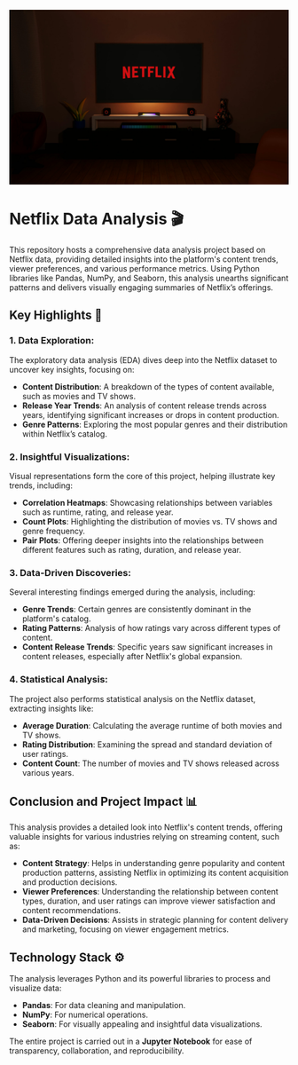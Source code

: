 ![image alt](https://github.com/Fayyas-kp/Netflix-Dataset-Python/blob/42d4de03deb0996d47a329a7d9f83216a4938aa3/Netflix%20Data%20Analysis.jpg)

# Netflix Data Analysis 🎬

This repository hosts a comprehensive data analysis project based on Netflix data, providing detailed insights into the platform's content trends, viewer preferences, and various performance metrics. Using Python libraries like Pandas, NumPy, and Seaborn, this analysis unearths significant patterns and delivers visually engaging summaries of Netflix’s offerings.

## Key Highlights 🌟

### 1. Data Exploration:
The exploratory data analysis (EDA) dives deep into the Netflix dataset to uncover key insights, focusing on:

- **Content Distribution**: A breakdown of the types of content available, such as movies and TV shows.
- **Release Year Trends**: An analysis of content release trends across years, identifying significant increases or drops in content production.
- **Genre Patterns**: Exploring the most popular genres and their distribution within Netflix’s catalog.

### 2. Insightful Visualizations:
Visual representations form the core of this project, helping illustrate key trends, including:

- **Correlation Heatmaps**: Showcasing relationships between variables such as runtime, rating, and release year.
- **Count Plots**: Highlighting the distribution of movies vs. TV shows and genre frequency.
- **Pair Plots**: Offering deeper insights into the relationships between different features such as rating, duration, and release year.

### 3. Data-Driven Discoveries:
Several interesting findings emerged during the analysis, including:

- **Genre Trends**: Certain genres are consistently dominant in the platform's catalog.
- **Rating Patterns**: Analysis of how ratings vary across different types of content.
- **Content Release Trends**: Specific years saw significant increases in content releases, especially after Netflix's global expansion.

### 4. Statistical Analysis:
The project also performs statistical analysis on the Netflix dataset, extracting insights like:

- **Average Duration**: Calculating the average runtime of both movies and TV shows.
- **Rating Distribution**: Examining the spread and standard deviation of user ratings.
- **Content Count**: The number of movies and TV shows released across various years.

## Conclusion and Project Impact 📊

This analysis provides a detailed look into Netflix's content trends, offering valuable insights for various industries relying on streaming content, such as:

- **Content Strategy**: Helps in understanding genre popularity and content production patterns, assisting Netflix in optimizing its content acquisition and production decisions.
- **Viewer Preferences**: Understanding the relationship between content types, duration, and user ratings can improve viewer satisfaction and content recommendations.
- **Data-Driven Decisions**: Assists in strategic planning for content delivery and marketing, focusing on viewer engagement metrics.

## Technology Stack ⚙️

The analysis leverages Python and its powerful libraries to process and visualize data:

- **Pandas**: For data cleaning and manipulation.
- **NumPy**: For numerical operations.
- **Seaborn**: For visually appealing and insightful data visualizations.

The entire project is carried out in a **Jupyter Notebook** for ease of transparency, collaboration, and reproducibility.
